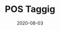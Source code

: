 ---
# ===== Title, summary, and position in the left sidebar =====
linktitle: 
summary: 
weight: 800
# =========================================================

# ========== Basic metadata ==========
title: POS Taggig
date: 2020-08-03
draft: false
 
authors: ["admin"]
tags: ["NLP", "POS tagging"]
categories: ["Natural Language Processing"]
toc: true # Show table of contents
# ====================================

# ========== Advanced metadata ========== 
profile: false  # Show author profile?
reading_time: true # Show estimated reading time?
share: true  # Show social sharing links?
featured: true
comments: true  # Show comments?
disable_comment: false
commentable: true  # Allow visitors to comment? Supported by the Page, Post, and Book content types.
editable: false  # Allow visitors to edit the page? Supported by the Page, Post, and Book content types.

# Optional header image (relative to `assets/media/` folder).
header:
  caption: ""
  image: ""
---